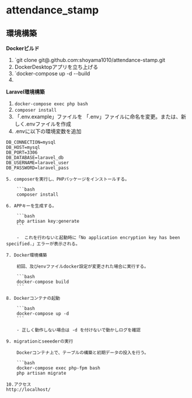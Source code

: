 # attendance_stamp

## 環境構築
**Dockerビルド**
1. `git clone git@.github.com:shoyama1010/attendance-stamp.git
2. DockerDesktopアプリを立ち上げる
3. `docker-compose up -d --build
4. 

**Laravel環境構築**
1. `docker-compose exec php bash`
2. `composer install`
3. 「.env.example」ファイルを 「.env」ファイルに命名を変更。または、新しく.envファイルを作成
4. .envに以下の環境変数を追加
``` text
DB_CONNECTION=mysql
DB_HOST=mysql
DB_PORT=3306
DB_DATABASE=laravel_db
DB_USERNAME=laravel_user
DB_PASSWORD=laravel_pass

5. composerを実行し、PHPパッケージをインストールする。

    ```bash
    composer install

6. APPキーを生成する。

    ```bash
    php artisan key:generate
    ```

    -  これを行わないと起動時に「No application encryption key has been specified.」エラーが表示される。

7. Docker環境構築

    初回、及びenvファイルdocker設定が変更された場合に実行する。

    ```bash
    docker-compose build
    ```

8. Dockerコンテナの起動

    ```bash
    docker-compose up -d
    ```

    - 正しく動作しない場合は -d を付けないで動かしログを確認

9. migrationとseeederの実行

    Dockerコンテナ上で、テーブルの構築と初期データの投入を行う。

    ```bash
    docker-compose exec php-fpm bash
    php artisan migrate

10.アクセス
http://localhost/




